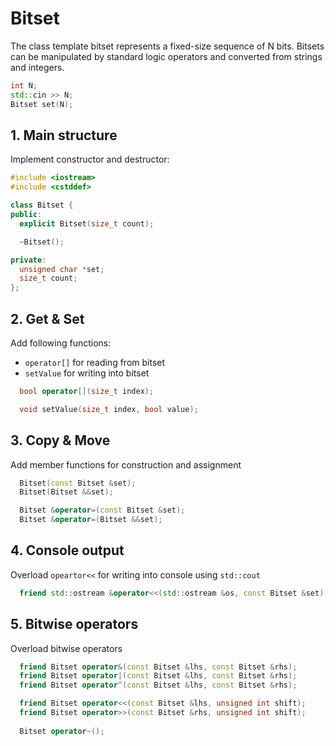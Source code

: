 # Bitset
The class template bitset represents a fixed-size sequence of N bits.
Bitsets can be manipulated by standard logic operators and converted from strings and integers.
```c++
int N;
std::cin >> N;
Bitset set(N);
```

## 1. Main structure
Implement constructor and destructor:
```c++
#include <iostream>
#include <cstddef>

class Bitset {
public:
  explicit Bitset(size_t count);

  ~Bitset();

private:
  unsigned char *set;
  size_t count;
};
```

## 2. Get & Set
Add following functions:
* `operator[]` for reading from bitset
* `setValue` for writing into bitset
```c++
  bool operator[](size_t index);

  void setValue(size_t index, bool value);
```

## 3. Copy & Move
Add member functions for construction and assignment
```c++
  Bitset(const Bitset &set);
  Bitset(Bitset &&set);

  Bitset &operator=(const Bitset &set);
  Bitset &operator=(Bitset &&set);
```

## 4. Console output
Overload `opeartor<<` for writing into console using `std::cout`
```c++
  friend std::ostream &operator<<(std::ostream &os, const Bitset &set);
```

## 5. Bitwise operators
Overload bitwise operators
```c++
  friend Bitset operator&(const Bitset &lhs, const Bitset &rhs);
  friend Bitset operator|(const Bitset &lhs, const Bitset &rhs);
  friend Bitset operator^(const Bitset &lhs, const Bitset &rhs);

  friend Bitset operator<<(const Bitset &lhs, unsigned int shift);
  friend Bitset operator>>(const Bitset &rhs, unsigned int shift);
  
  Bitset operator~();
```
